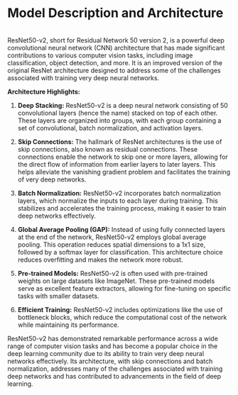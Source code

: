 <h1><b>Model Description and Architecture</b></h1>
  <br>
ResNet50-v2, short for Residual Network 50 version 2, is a powerful deep convolutional neural network (CNN) architecture that has made significant contributions to various computer vision tasks, including image classification, object detection, and more. It is an improved version of the original ResNet architecture designed to address some of the challenges associated with training very deep neural networks.

**Architecture Highlights:**

1. **Deep Stacking:** ResNet50-v2 is a deep neural network consisting of 50 convolutional layers (hence the name) stacked on top of each other. These layers are organized into groups, with each group containing a set of convolutional, batch normalization, and activation layers.

2. **Skip Connections:** The hallmark of ResNet architectures is the use of skip connections, also known as residual connections. These connections enable the network to skip one or more layers, allowing for the direct flow of information from earlier layers to later layers. This helps alleviate the vanishing gradient problem and facilitates the training of very deep networks.

3. **Batch Normalization:** ResNet50-v2 incorporates batch normalization layers, which normalize the inputs to each layer during training. This stabilizes and accelerates the training process, making it easier to train deep networks effectively.

4. **Global Average Pooling (GAP):** Instead of using fully connected layers at the end of the network, ResNet50-v2 employs global average pooling. This operation reduces spatial dimensions to a 1x1 size, followed by a softmax layer for classification. This architecture choice reduces overfitting and makes the network more robust.

5. **Pre-trained Models:** ResNet50-v2 is often used with pre-trained weights on large datasets like ImageNet. These pre-trained models serve as excellent feature extractors, allowing for fine-tuning on specific tasks with smaller datasets.

6. **Efficient Training:** ResNet50-v2 includes optimizations like the use of bottleneck blocks, which reduce the computational cost of the network while maintaining its performance.

ResNet50-v2 has demonstrated remarkable performance across a wide range of computer vision tasks and has become a popular choice in the deep learning community due to its ability to train very deep neural networks effectively. Its architecture, with skip connections and batch normalization, addresses many of the challenges associated with training deep networks and has contributed to advancements in the field of deep learning.
